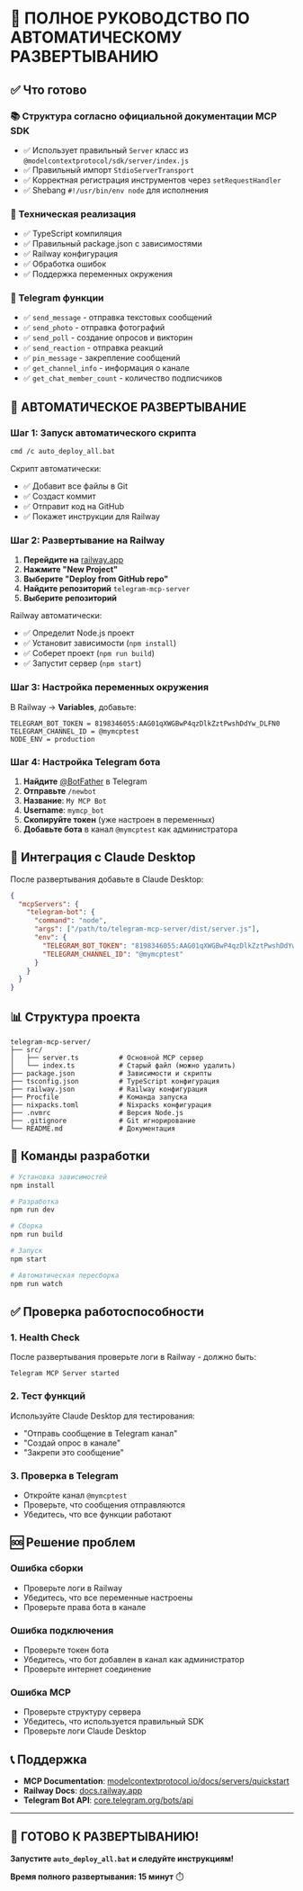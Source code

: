 # 🚀 ПОЛНОЕ РУКОВОДСТВО ПО АВТОМАТИЧЕСКОМУ РАЗВЕРТЫВАНИЮ

## ✅ Что готово

### 📚 Структура согласно официальной документации MCP SDK
- ✅ Использует правильный `Server` класс из `@modelcontextprotocol/sdk/server/index.js`
- ✅ Правильный импорт `StdioServerTransport`
- ✅ Корректная регистрация инструментов через `setRequestHandler`
- ✅ Shebang `#!/usr/bin/env node` для исполнения

### 🔧 Техническая реализация
- ✅ TypeScript компиляция
- ✅ Правильный package.json с зависимостями
- ✅ Railway конфигурация
- ✅ Обработка ошибок
- ✅ Поддержка переменных окружения

### 📱 Telegram функции
- ✅ `send_message` - отправка текстовых сообщений
- ✅ `send_photo` - отправка фотографий
- ✅ `send_poll` - создание опросов и викторин
- ✅ `send_reaction` - отправка реакций
- ✅ `pin_message` - закрепление сообщений
- ✅ `get_channel_info` - информация о канале
- ✅ `get_chat_member_count` - количество подписчиков

## 🚀 АВТОМАТИЧЕСКОЕ РАЗВЕРТЫВАНИЕ

### Шаг 1: Запуск автоматического скрипта
```bash
cmd /c auto_deploy_all.bat
```

Скрипт автоматически:
- ✅ Добавит все файлы в Git
- ✅ Создаст коммит
- ✅ Отправит код на GitHub
- ✅ Покажет инструкции для Railway

### Шаг 2: Развертывание на Railway
1. **Перейдите на** [railway.app](https://railway.app)
2. **Нажмите "New Project"**
3. **Выберите "Deploy from GitHub repo"**
4. **Найдите репозиторий** `telegram-mcp-server`
5. **Выберите репозиторий**

Railway автоматически:
- ✅ Определит Node.js проект
- ✅ Установит зависимости (`npm install`)
- ✅ Соберет проект (`npm run build`)
- ✅ Запустит сервер (`npm start`)

### Шаг 3: Настройка переменных окружения
В Railway → **Variables**, добавьте:
```
TELEGRAM_BOT_TOKEN = 8198346055:AAG01qXWGBwP4qzDlkZztPwshDdYw_DLFN0
TELEGRAM_CHANNEL_ID = @mymcptest
NODE_ENV = production
```

### Шаг 4: Настройка Telegram бота
1. **Найдите** [@BotFather](https://t.me/botfather) в Telegram
2. **Отправьте** `/newbot`
3. **Название**: `My MCP Bot`
4. **Username**: `mymcp_bot`
5. **Скопируйте токен** (уже настроен в переменных)
6. **Добавьте бота** в канал `@mymcptest` как администратора

## 🎯 Интеграция с Claude Desktop

После развертывания добавьте в Claude Desktop:

```json
{
  "mcpServers": {
    "telegram-bot": {
      "command": "node",
      "args": ["/path/to/telegram-mcp-server/dist/server.js"],
      "env": {
        "TELEGRAM_BOT_TOKEN": "8198346055:AAG01qXWGBwP4qzDlkZztPwshDdYw_DLFN0",
        "TELEGRAM_CHANNEL_ID": "@mymcptest"
      }
    }
  }
}
```

## 📊 Структура проекта

```
telegram-mcp-server/
├── src/
│   ├── server.ts          # Основной MCP сервер
│   └── index.ts           # Старый файл (можно удалить)
├── package.json           # Зависимости и скрипты
├── tsconfig.json          # TypeScript конфигурация
├── railway.json           # Railway конфигурация
├── Procfile               # Команда запуска
├── nixpacks.toml          # Nixpacks конфигурация
├── .nvmrc                 # Версия Node.js
├── .gitignore             # Git игнорирование
└── README.md              # Документация
```

## 🔧 Команды разработки

```bash
# Установка зависимостей
npm install

# Разработка
npm run dev

# Сборка
npm run build

# Запуск
npm start

# Автоматическая пересборка
npm run watch
```

## ✅ Проверка работоспособности

### 1. Health Check
После развертывания проверьте логи в Railway - должно быть:
```
Telegram MCP Server started
```

### 2. Тест функций
Используйте Claude Desktop для тестирования:
- "Отправь сообщение в Telegram канал"
- "Создай опрос в канале"
- "Закрепи это сообщение"

### 3. Проверка в Telegram
- Откройте канал `@mymcptest`
- Проверьте, что сообщения отправляются
- Убедитесь, что все функции работают

## 🆘 Решение проблем

### Ошибка сборки
- Проверьте логи в Railway
- Убедитесь, что все переменные настроены
- Проверьте права бота в канале

### Ошибка подключения
- Проверьте токен бота
- Убедитесь, что бот добавлен в канал как администратор
- Проверьте интернет соединение

### Ошибка MCP
- Проверьте структуру сервера
- Убедитесь, что используется правильный SDK
- Проверьте логи Claude Desktop

## 📞 Поддержка

- **MCP Documentation**: [modelcontextprotocol.io/docs/servers/quickstart](https://modelcontextprotocol.io/docs/servers/quickstart)
- **Railway Docs**: [docs.railway.app](https://docs.railway.app)
- **Telegram Bot API**: [core.telegram.org/bots/api](https://core.telegram.org/bots/api)

---

## 🎉 ГОТОВО К РАЗВЕРТЫВАНИЮ!

**Запустите `auto_deploy_all.bat` и следуйте инструкциям!**

**Время полного развертывания: 15 минут** ⏱️
